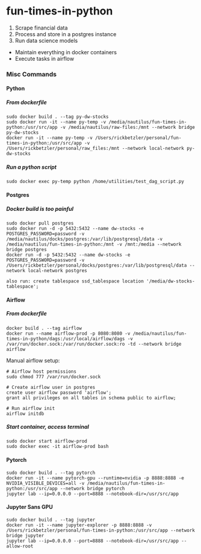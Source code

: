 # fun-times-in-python

1. Scrape financial data
2. Process and store in a postgres instance
3. Run data science models

* Maintain everything in docker containers
* Execute tasks in airflow

### Misc Commands
#### Python
##### From dockerfile
```
sudo docker build . --tag py-dw-stocks
sudo docker run -it --name py-temp -v /media/nautilus/fun-times-in-python:/usr/src/app -v /media/nautilus/raw-files:/mnt --network bridge py-dw-stocks
docker run -it --name py-temp -v /Users/rickbetzler/personal/fun-times-in-python:/usr/src/app -v /Users/rickbetzler/personal/raw_files:/mnt --network local-network py-dw-stocks
```
##### Run a python script
`sudo docker exec py-temp python /home/utilities/test_dag_script.py`

#### Postgres
##### Docker build is too painful
```
sudo docker pull postgres
sudo docker run -d -p 5432:5432 --name dw-stocks -e POSTGRES_PASSWORD=password -v /media/nautilus/docks/postgres:/var/lib/postgresql/data -v /media/nautilus/fun-times-in-python:/mnt -v /mnt:/media --network bridge postgres
docker run -d -p 5432:5432 --name dw-stocks -e POSTGRES_PASSWORD=password -v /Users/rickbetzler/personal/docks/postgres:/var/lib/postgresql/data --network local-network postgres

also run: create tablespace ssd_tablespace location '/media/dw-stocks-tablespace';
```


#### Airflow
##### From dockerfile
```
docker build . --tag airflow
docker run --name airflow-prod -p 8080:8080 -v /media/nautilus/fun-times-in-python/dags:/usr/local/airflow/dags -v /var/run/docker.sock:/var/run/docker.sock:ro -td --network bridge airflow
```
Manual airflow setup:
```
# Airflow host permissions
sudo chmod 777 /var/run/docker.sock

# Create airflow user in postgres
create user airflow password 'airflow';
grant all privileges on all tables in schema public to airflow;

# Run airflow init
airflow initdb
```

##### Start container, access terminal
```
sudo docker start airflow-prod
sudo docker exec -it airflow-prod bash
```

#### Pytorch
```
sudo docker build . --tag pytorch
docker run -it --name pytorch-gpu --runtime=nvidia -p 8888:8888 -e NVIDIA_VISIBLE_DEVICES=all -v /media/nautilus/fun-times-in-python:/usr/src/app --network bridge pytorch
jupyter lab --ip=0.0.0.0 --port=8888 --notebook-dir=/usr/src/app
```

#### Jupyter Sans GPU
```
sudo docker build . --tag jupyter
docker run -it --name jupyter-explorer -p 8888:8888 -v /Users/rickbetzler/personal/fun-times-in-python:/usr/src/app --network bridge jupyter
jupyter lab --ip=0.0.0.0 --port=8888 --notebook-dir=/usr/src/app --allow-root
```
